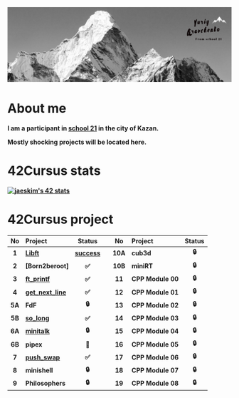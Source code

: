 [![Header](https://github.com/Galfyn/Galfyn/blob/main/accest/header.jpeg)](https://github.com/Galfyn)

# About me
<b>I am a participant in [school 21](https://21-school.ru/)  in the city of Kazan.

<b>Mostly shocking projects will be located here.

# 42Cursus stats
[![jaeskim's 42 stats](https://badge42.herokuapp.com/api/stats/galfyn)](https://github.com/JaeSeoKim/badge42)

# 42Cursus project
| No  | Project                                    | Status |   | No  | Project       | Status |
| :-: | :----------------------------------------- | :----: | - | :-: | :------------ | :----: |
| 1   | [Libft](../../../libft)                    | [success](https://img.shields.io/badge/-Success-green)     |   | 10A | cub3d         | 🔒     |
| 2   | [Born2beroot]                              | ✅     |   | 10B | miniRT        | 🔒     |
| 3   | [ft_printf](../../../ft_printf)            | ✅     |   | 11  | CPP Module 00 | 🔒     |
| 4   | [get_next_line](../../../GNL)              | ✅     |   | 12  | CPP Module 01 | 🔒     |
| 5A  | FdF                                        | 🔒     |   | 13  | CPP Module 02 | 🔒     |
| 5B  | [so_long](../../../so_long1)               | ✅     |   | 14  | CPP Module 03 | 🔒     |
| 6A  | [minitalk](../../../42-minitalk)           | 🔒     |   | 15  | CPP Module 04 | 🔒     | 
| 6B  | pipex                                      | 📝     |   | 16  | CPP Module 05 | 🔒     | 
| 7   | [push_swap](../../../42-push_swap)         | ✅     |   | 17  | CPP Module 06 | 🔒     | 
| 8   | minishell                                  | 🔒     |   | 18  | CPP Module 07 | 🔒     | 
| 9   | Philosophers                               | 🔒     |   | 19  | CPP Module 08 | 🔒     |